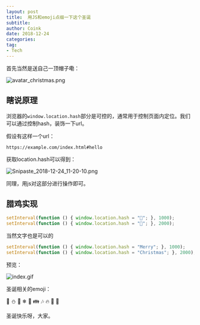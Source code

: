 ```yaml
---
layout: post
title:  用JS和emoji点缀一下这个圣诞
subtitle: 
author: Coink
date: 2018-12-24
categories:
tag:
- Tech
---
```




首先当然是送自己一顶帽子嘞：

![avatar_christmas.png](https://i.loli.net/2018/12/24/5c2053d8a4968.png)



## 瞎说原理

浏览器的`window.location.hash`部分是可控的，通常用于控制页面内定位。我们可以通过控制hash，装饰一下url。



假设有这样一个url：

`https://example.com/index.html#hello`



获取location.hash可以得到：

![Snipaste_2018-12-24_11-20-10.png](https://i.loli.net/2018/12/24/5c20508415c50.png)



同理，用js对这部分进行操作即可。



## 腊鸡实现

```js
setInterval(function () { window.location.hash = "🎄"; }, 1000);
setInterval(function () { window.location.hash = "🎁"; }, 2000);
```



当然文字也是可以的

```js
setInterval(function () { window.location.hash = "Merry"; }, 1000);
setInterval(function () { window.location.hash = "Christmas"; }, 2000);
```



预览：



![index.gif](https://i.loli.net/2018/12/24/5c2052bc69a41.gif)





圣诞相关的emoji：



🎄 ⛄  🎁 ❄  🎅 👪 🎶 🔥 🔔 🌟 



圣诞快乐呀，大家。